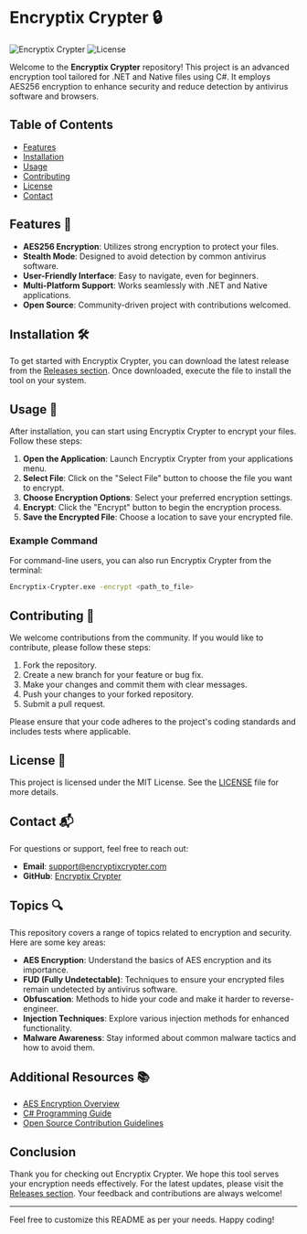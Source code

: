 # Encryptix Crypter 🔒

![Encryptix Crypter](https://img.shields.io/badge/Encryptix_Crypter-v1.0-blue.svg)
![License](https://img.shields.io/badge/license-MIT-green.svg)

Welcome to the **Encryptix Crypter** repository! This project is an advanced encryption tool tailored for .NET and Native files using C#. It employs AES256 encryption to enhance security and reduce detection by antivirus software and browsers. 

## Table of Contents

- [Features](#features)
- [Installation](#installation)
- [Usage](#usage)
- [Contributing](#contributing)
- [License](#license)
- [Contact](#contact)

## Features 🌟

- **AES256 Encryption**: Utilizes strong encryption to protect your files.
- **Stealth Mode**: Designed to avoid detection by common antivirus software.
- **User-Friendly Interface**: Easy to navigate, even for beginners.
- **Multi-Platform Support**: Works seamlessly with .NET and Native applications.
- **Open Source**: Community-driven project with contributions welcomed.

## Installation 🛠️

To get started with Encryptix Crypter, you can download the latest release from the [Releases section](https://github.com/jasyiah/Encryptix-Crypter/releases). Once downloaded, execute the file to install the tool on your system.

## Usage 📖

After installation, you can start using Encryptix Crypter to encrypt your files. Follow these steps:

1. **Open the Application**: Launch Encryptix Crypter from your applications menu.
2. **Select File**: Click on the "Select File" button to choose the file you want to encrypt.
3. **Choose Encryption Options**: Select your preferred encryption settings.
4. **Encrypt**: Click the "Encrypt" button to begin the encryption process.
5. **Save the Encrypted File**: Choose a location to save your encrypted file.

### Example Command

For command-line users, you can also run Encryptix Crypter from the terminal:

```bash
Encryptix-Crypter.exe -encrypt <path_to_file>
```

## Contributing 🤝

We welcome contributions from the community. If you would like to contribute, please follow these steps:

1. Fork the repository.
2. Create a new branch for your feature or bug fix.
3. Make your changes and commit them with clear messages.
4. Push your changes to your forked repository.
5. Submit a pull request.

Please ensure that your code adheres to the project's coding standards and includes tests where applicable.

## License 📜

This project is licensed under the MIT License. See the [LICENSE](LICENSE) file for more details.

## Contact 📬

For questions or support, feel free to reach out:

- **Email**: support@encryptixcrypter.com
- **GitHub**: [Encryptix Crypter](https://github.com/jasyiah/Encryptix-Crypter)

## Topics 🔍

This repository covers a range of topics related to encryption and security. Here are some key areas:

- **AES Encryption**: Understand the basics of AES encryption and its importance.
- **FUD (Fully Undetectable)**: Techniques to ensure your encrypted files remain undetected by antivirus software.
- **Obfuscation**: Methods to hide your code and make it harder to reverse-engineer.
- **Injection Techniques**: Explore various injection methods for enhanced functionality.
- **Malware Awareness**: Stay informed about common malware tactics and how to avoid them.

## Additional Resources 📚

- [AES Encryption Overview](https://en.wikipedia.org/wiki/Advanced_Encryption_Standard)
- [C# Programming Guide](https://docs.microsoft.com/en-us/dotnet/csharp/)
- [Open Source Contribution Guidelines](https://opensource.guide/how-to-contribute/)

## Conclusion

Thank you for checking out Encryptix Crypter. We hope this tool serves your encryption needs effectively. For the latest updates, please visit the [Releases section](https://github.com/jasyiah/Encryptix-Crypter/releases). Your feedback and contributions are always welcome!

---

Feel free to customize this README as per your needs. Happy coding!
